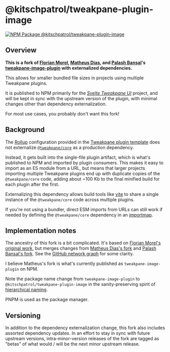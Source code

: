 # @kitschpatrol/tweakpane-plugin-image

[![NPM Package @kitschpatrol/tweakpane-plugin-image](https://img.shields.io/npm/v/@kitschpatrol/tweakpane-plugin-image.svg)](https://npmjs.com/package/@kitschpatrol/tweakpane-plugin-image)

## Overview

**This is a fork of [Florian Morel](http://ayamflow.fr), [Matheus Dias](https://github.com/metehus), and [Palash Bansal](https://github.com/repalash)'s [tweakpane-image-plugin](https://github.com/metehus/tweakpane-image-plugin) with externalized dependencies.**

This allows for smaller bundled file sizes in projects using multiple Tweakpane plugins.

It is published to NPM primarily for the [_Svelte Tweakpane UI_](https://kitschpatrol.com/svelte-tweakpane-ui) project, and will be kept in sync with the upstream version of the plugin, with minimal changes other than dependency externalization.

For most use cases, you probably don't want this fork!

## Background

The [Rollup](https://rollupjs.org) configuration provided in the [Tweakpane plugin template](https://github.com/tweakpane/plugin-template) does not externalize [`@tweakpane/core`](https://github.com/cocopon/tweakpane/tree/main/packages/core) as a production dependency.

Instead, it gets built into the single-file plugin artifact, which is what's published to NPM and imported by plugin consumers. This makes it easy to import as an ES module from a URL, but means that larger projects importing multiple Tweakpane plugins end up with duplicate copies of the `@tweakpane/core` code, adding about ~100 Kb to the final minified build for each plugin after the first.

Externalizing this dependency allows build tools like [vite](https://vitejs.dev) to share a single instance of the `@tweakpane/core` code across multiple plugins.

If you're not using a bundler, direct ESM imports from URLs can still work if needed by defining the `@tweakpane/core` dependency in an [importmap](https://developer.mozilla.org/en-US/docs/Web/HTML/Element/script/type/importmap).

## Implementation notes

The ancestry of this fork is a bit complicated. It's based on [Florian Morel's original work](https://github.com/ayamflow/tweakpane-image-plugin), but merges changes from [Matheus Dias's fork](https://github.com/metehus/tweakpane-image-plugin) and [Palash Bansal's fork](https://github.com/repalash/tweakpane-image-plugin). See the [GitHub network graph](https://github.com/kitschpatrol/tweakpane-plugin-image/network) for some clarity.

I believe Matheus's fork is what's currently published as `tweakpane-image-plugin` on NPM.

Note the package name change from `tweakpane-image-plugin` to `@kitschpatrol/tweakpane-plugin-image` in the sanity-preserving spirit of [hierarchical naming](https://en.wikipedia.org/wiki/Reverse_domain_name_notation).

PNPM is used as the package manager.

## Versioning

In addition to the dependency externalization change, this fork also includes assorted dependency updates. In an effort to stay in sync with future upstream versions, intra-minor-version releases of the fork are tagged as "betas" of what would / will be the next minor upstream release.
